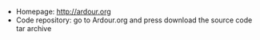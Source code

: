 - Homepage: http://ardour.org
- Code repository: go to Ardour.org and press download the source code tar archive
